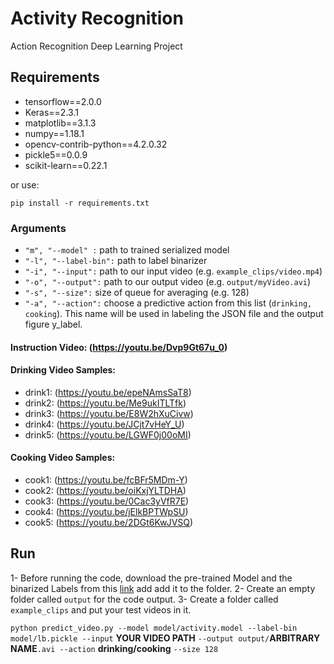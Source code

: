 # Activity Recognition
Action Recognition Deep Learning Project

## Requirements

- tensorflow==2.0.0
- Keras==2.3.1
- matplotlib==3.1.3
- numpy==1.18.1
- opencv-contrib-python==4.2.0.32
- pickle5==0.0.9
- scikit-learn==0.22.1

or use:

`pip install -r requirements.txt`

### Arguments
- `"m", "--model" :` path to trained serialized model
- `"-l", "--label-bin":` path to  label binarizer
- `"-i", "--input":` path to our input video (e.g. `example_clips/video.mp4`)
- `"-o", "--output":` path to our output video (e.g. `output/myVideo.avi`)
- `"-s", "--size":` size of queue for averaging (e.g. 128)
- `"-a", "--action":` choose a predictive action from this list (`drinking, cooking`). This name will be used in labeling the JSON file and the output figure y_label.


#### Instruction Video: (https://youtu.be/Dvp9Gt67u_0)
#### Drinking Video Samples:
- drink1: (https://youtu.be/epeNAmsSaT8)
- drink2: (https://youtu.be/Me9ukITLTfk)
- drink3: (https://youtu.be/E8W2hXuCivw)
- drink4: (https://youtu.be/JCjt7vHeY_U)
- drink5: (https://youtu.be/LGWF0j00oMI)

#### Cooking Video Samples:
- cook1: (https://youtu.be/fcBFr5MDm-Y)
- cook2: (https://youtu.be/oiKxjYLTDHA)
- cook3: (https://youtu.be/0Cac3yVfR7E)
- cook4: (https://youtu.be/jElkBPTWpSU)
- cook5: (https://youtu.be/2DGt6KwJVSQ)


## Run

1- Before running the code, download the pre-trained Model and the binarized Labels from this [link](https://drive.google.com/drive/folders/14ly0meHnHMOCxciVzblcNhQsX0fD_aaP?usp=sharing) add add it to the folder.
2- Create an empty folder called `output` for the code output.
3- Create a folder called `example_clips` and put your test videos in it.

`python predict_video.py --model model/activity.model --label-bin model/lb.pickle --input` **YOUR VIDEO PATH** `--output output/`**ARBITRARY NAME**`.avi --action` **drinking/cooking** `--size 128`

